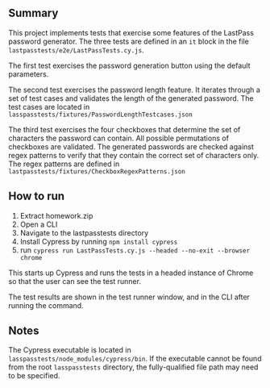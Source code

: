 ## Summary
This project implements tests that exercise some features of the LastPass password generator. The three tests are 
defined in an `it` block in the file `lastpasstests/e2e/LastPassTests.cy.js`.

The first test exercises the password generation button using the default parameters.

The second test exercises the password length feature. It iterates through a set of test cases and validates the 
length of the generated password. The test cases are located in `lasspasstests/fixtures/PasswordLengthTestcases.json`

The third test exercises the four checkboxes that determine the set of characters the password can contain. All possible
permutations of checkboxes are validated. The generated passwords are checked against regex patterns to verify that they 
contain the correct set of characters only. The regex patterns are defined in 
`lastpasstests/fixtures/CheckboxRegexPatterns.json`

## How to run
1. Extract homework.zip
2. Open a CLI
3. Navigate to the lastpasstests directory
4. Install Cypress by running `npm install cypress`
5. run `cypress run LastPassTests.cy.js --headed --no-exit --browser chrome`

This starts up Cypress and runs the tests in a headed instance of Chrome so that the user can see the test runner.

The test results are shown in the test runner window, and in the CLI after running the command.

## Notes
The Cypress executable is located in `lasspasstests/node_modules/cypress/bin`. If the executable cannot be found from
the root `lasspasstests` directory, the fully-qualified file path may need to be specified.